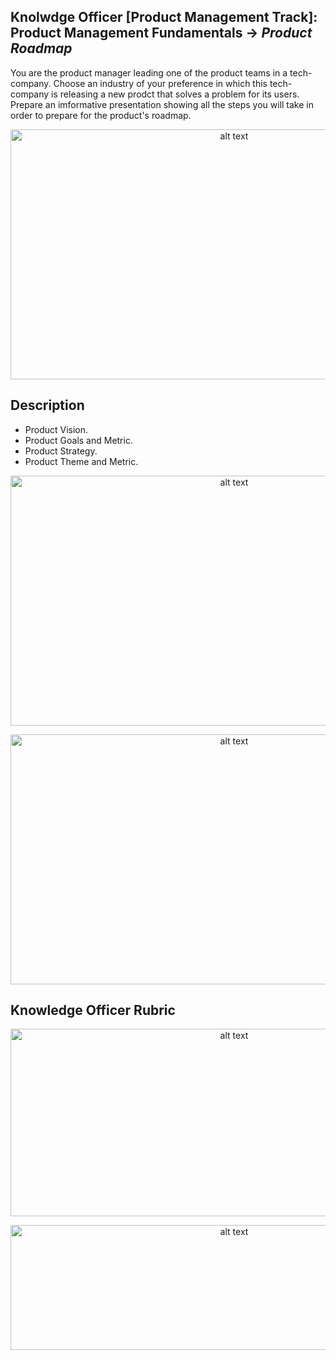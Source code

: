 ## Knolwdge Officer [Product Management Track]: Product Management Fundamentals -> _Product Roadmap_
You are the product manager leading one of the product teams in a tech-company. Choose an industry of your preference in which this tech-company is releasing a new prodct that solves a problem for its users. Prepare an imformative presentation showing all the steps you will take in order to prepare for the product's roadmap.

<p align="center">
<img src="https://github.com/yarahisham/Sanstefano_CaseStudy-ProductRoadmap/blob/master/images/Screen%20Shot%202021-04-27%20at%202.18.45%20AM.jpg" alt="alt text" width="700" height="400" >
</p>

## Description
- Product Vision.
- Product Goals and Metric.
- Product Strategy.
- Product Theme and Metric.

<p align="center">
<img src="https://github.com/yarahisham/Sanstefano_CaseStudy-ProductRoadmap/blob/master/images/Screen%20Shot%202021-04-27%20at%202.18.54%20AM.jpg" alt="alt text" width="700" height="400" >
</p>

<p align="center">
<img src="https://github.com/yarahisham/Sanstefano_CaseStudy-ProductRoadmap/blob/master/images/Screen%20Shot%202021-04-27%20at%202.19.25%20AM.jpg" alt="alt text" width="700" height="400" >
</p>

## Knowledge Officer Rubric
<p align="center">
<img src="https://github.com/yarahisham/Sanstefano_CaseStudy-ProductRoadmap/blob/master/images/Screen%20Shot%202021-04-27%20at%202.20.08%20AM.jpg" alt="alt text" width="700" height="300" >
</p>

<p align="center">
<img src="https://github.com/yarahisham/Sanstefano_CaseStudy-ProductRoadmap/blob/master/images/Screen%20Shot%202021-04-27%20at%202.20.18%20AM.jpg" alt="alt text" width="700" height="200" >
</p>
